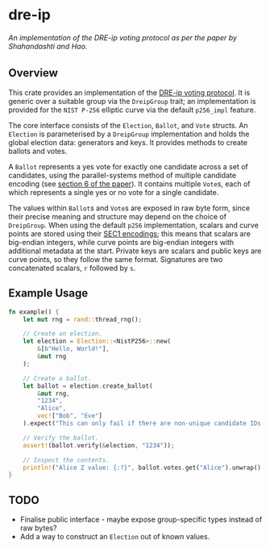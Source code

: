 # dre-ip
###### An implementation of the DRE-ip voting protocol as per the paper by Shahandashti and Hao.

## Overview
This crate provides an implementation of the [DRE-ip voting protocol][paper].
It is generic over a suitable group via the `DreipGroup` trait;
an implementation is provided for the `NIST P-256` elliptic curve via the default `p256_impl` feature.

The core interface consists of the `Election`, `Ballot`, and `Vote` structs.
An `Election` is parameterised by a `DreipGroup` implementation and holds the global election data: generators and keys.
It provides methods to create ballots and votes.

A `Ballot` represents a yes vote for exactly one candidate across a set of candidates, using the parallel-systems method of multiple candidate encoding (see [section 6 of the paper][paper]).
It contains multiple `Vote`s, each of which represents a single yes or no vote for a single candidate.

The values within `Ballot`s and `Vote`s are exposed in raw byte form, since their precise meaning and structure may depend on the choice of `DreipGroup`.
When using the default `p256` implementation, scalars and curve points are stored using their [SEC1 encodings][sec1];
this means that scalars are big-endian integers, while curve points are big-endian integers with additional metadata at the start.
Private keys are scalars and public keys are curve points, so they follow the same format.
Signatures are two concatenated scalars, `r` followed by `s`.

## Example Usage
```rust
fn example() {
    let mut rng = rand::thread_rng();

    // Create an election.
    let election = Election::<NistP256>::new(
        &[b"Hello, World!"],
        &mut rng
    );

    // Create a ballot.
    let ballot = election.create_ballot(
        &mut rng,
        "1234",
        "Alice",
        vec!["Bob", "Eve"]
    ).expect("This can only fail if there are non-unique candidate IDs.");

    // Verify the ballot.
    assert!(ballot.verify(&election, "1234"));

    // Inspect the contents.
    println!("Alice Z value: {:?}", ballot.votes.get("Alice").unwrap().Z);
}
```

## TODO
* Finalise public interface - maybe expose group-specific types instead of raw bytes?
* Add a way to construct an `Election` out of known values.

[//]: # (links)
[paper]: https://eprint.iacr.org/2016/670.pdf
[sec1]: https://www.secg.org/sec1-v2.pdf
